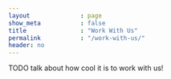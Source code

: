 ```yaml
---
layout              : page
show_meta           : false
title               : "Work With Us"
permalink           : "/work-with-us/"
header: no
---
```

TODO talk about how cool it is to work with us!
